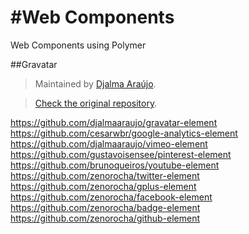 #Web Components
==============

Web Components using Polymer

##Gravatar
> Maintained by [Djalma Araújo](https://github.com/djalmaaraujo).

> [Check the original repository](https://github.com/djalmaaraujo/gravatar-element).



https://github.com/djalmaaraujo/gravatar-element 
https://github.com/cesarwbr/google-analytics-element
https://github.com/djalmaaraujo/vimeo-element
https://github.com/gustavoisensee/pinterest-element
https://github.com/brunoqueiros/youtube-element
https://github.com/zenorocha/twitter-element
https://github.com/zenorocha/gplus-element
https://github.com/zenorocha/facebook-element
https://github.com/zenorocha/badge-element
https://github.com/zenorocha/github-element





